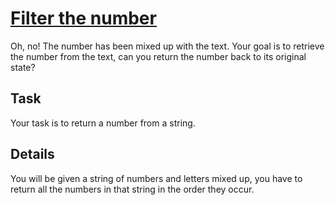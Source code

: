 # [Filter the number](https://www.codewars.com/kata/filter-the-number "https://www.codewars.com/kata/55b051fac50a3292a9000025")

Oh, no! The number has been mixed up with the text. Your goal is to retrieve the number from the text, can you return the number back to its original state?

## Task
Your task is to return a number from a string.

## Details
You will be given a string of numbers and letters mixed up, you have to return all the numbers in that string in the order they occur.